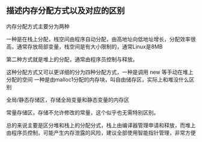 ## 描述内存分配方式以及对应的区别

内存分配方式主要分为两种

一种是在栈上分配，栈空间由程序自动分配，由高地址向低地址增长，分配效率很高，通常存放局部变量，栈空间是有大小限制的，通常Linux是8MB

第二种方式就是堆上的分配，通常由程序员控制与释放。

这种分配方式又可以更详细的分为四种分配方式，一种是调用 new 等手动在堆上分配的空间
一种是由malloc1分配的内存块，叫自由储存区，实际上和堆没什么区别

全局/静态存储区，存储全局变量和静态变量的内存区

常量存储区，存储不允许修改的常量，这个似乎也无需特别区别。


总的来说主要是区分堆和栈上的分配分式，栈上由编译器管理申请和释放，而堆上由程序员控制，可能产生内存泄露的风险，建议全部使用智能指针管理，非常方便
